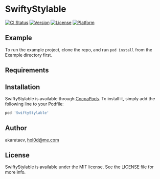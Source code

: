 # SwiftyStylable

[![CI Status](https://img.shields.io/travis/akarataev/SwiftyStylable.svg?style=flat)](https://travis-ci.org/akarataev/SwiftyStylable)
[![Version](https://img.shields.io/cocoapods/v/SwiftyStylable.svg?style=flat)](https://cocoapods.org/pods/SwiftyStylable)
[![License](https://img.shields.io/cocoapods/l/SwiftyStylable.svg?style=flat)](https://cocoapods.org/pods/SwiftyStylable)
[![Platform](https://img.shields.io/cocoapods/p/SwiftyStylable.svg?style=flat)](https://cocoapods.org/pods/SwiftyStylable)

## Example

To run the example project, clone the repo, and run `pod install` from the Example directory first.

## Requirements

## Installation

SwiftyStylable is available through [CocoaPods](https://cocoapods.org). To install
it, simply add the following line to your Podfile:

```ruby
pod 'SwiftyStylable'
```

## Author

akarataev, hol0d@me.com

## License

SwiftyStylable is available under the MIT license. See the LICENSE file for more info.

